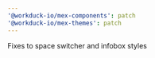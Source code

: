 ```yaml
---
'@workduck-io/mex-components': patch
'@workduck-io/mex-themes': patch
---
```


Fixes to space switcher and infobox styles
